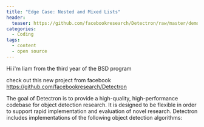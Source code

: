 ```yaml
---
title: "Edge Case: Nested and Mixed Lists"
header:
  teaser: https://github.com/facebookresearch/Detectron/raw/master/demo/output/33823288584_1d21cf0a26_k_example_output.jpg"
categories:
  - Coding
tags:
  - content
  - open source
---
```


Hi i'm liam from the third year of the BSD program

check out this new project from facebook
https://github.com/facebookresearch/Detectron


The goal of Detectron is to provide a high-quality, high-performance codebase for object detection research. It is designed to be flexible in order to support rapid implementation and evaluation of novel research. Detectron includes implementations of the following object detection algorithms:
